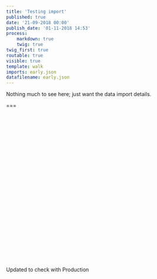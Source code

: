 ```yaml
---
title: 'Testing import'
published: true
date: '21-09-2018 00:00'
publish_date: '01-11-2018 14:53'
process:
    markdown: true
    twig: true
twig_first: true
routable: true
visible: true
template: walk
imports: early.json
datafilename: early.json
---
```


Nothing much to see here; just want the data import details.

===

<div id="mapid" style="width: 100%; height: 400px;"></div>

Updated to check with Production



